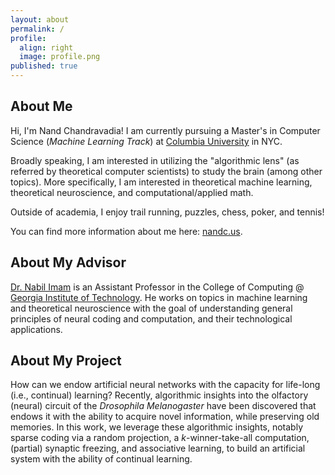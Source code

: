 ```yaml
---
layout: about
permalink: /
profile:
  align: right
  image: profile.png
published: true
---
```


## About Me

Hi, I'm Nand Chandravadia! I am currently pursuing a Master's in Computer Science (*Machine Learning Track*) at [Columbia University](https://www.columbia.edu/) in NYC. 

Broadly speaking, I am interested in utilizing the "algorithmic lens" (as referred by theoretical computer scientists) 
to study the brain (among other topics). More specifically, I am interested in theoretical machine learning, theoretical neuroscience, and 
computational/applied math.  

Outside of academia, I enjoy trail running, puzzles, chess, poker, and tennis! 

You can find more information about me here: [nandc.us](http://nandc.us/). 

## About My Advisor

[Dr. Nabil Imam](https://sites.google.com/cornell.edu/nabil-imam/) is an Assistant Professor in the College of Computing
@ [Georgia Institute of Technology](https://www.cc.gatech.edu/). He works on topics in machine learning and 
theoretical neuroscience with the goal of understanding general principles of neural coding and computation, and 
their technological applications.

## About My Project

How can we endow artificial neural networks with the capacity for life-long (i.e., continual) learning? Recently, algorithmic insights into the olfactory (neural) circuit of the *Drosophila Melanogaster* have been discovered that endows it with the ability to acquire novel information, while preserving old memories. In this work, we leverage these algorithmic insights, notably sparse coding via a random projection, a *k*-winner-take-all computation, (partial) synaptic freezing, and associative learning, to build an artificial system with the ability of continual learning. 